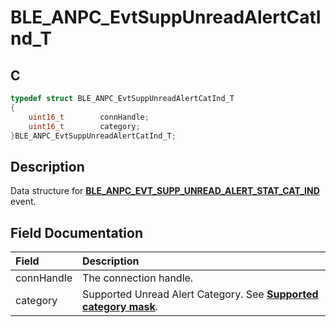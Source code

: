 # BLE_ANPC_EvtSuppUnreadAlertCatInd_T

## C

```c
typedef struct BLE_ANPC_EvtSuppUnreadAlertCatInd_T
{
    uint16_t        connHandle;
    uint16_t        category;
}BLE_ANPC_EvtSuppUnreadAlertCatInd_T;
```

## Description

Data structure for **[BLE_ANPC_EVT_SUPP_UNREAD_ALERT_STAT_CAT_IND](GUID-6B001FFC-2FB3-4121-BBE3-7C382205F26C.md)** event.


## Field Documentation

|Field|Description|
|:---|:---|
|connHandle|The connection handle.|
|category|Supported Unread Alert Category. See **[Supported category mask](GUID-A98C04B1-FF68-4A04-8EE2-7F678C83A224.md)**.|

